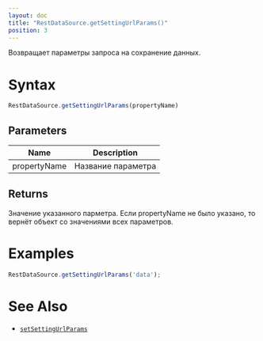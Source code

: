 ```yaml
---
layout: doc
title: "RestDataSource.getSettingUrlParams()"
position: 3
---
```


Возвращает параметры запроса на сохранение данных.

# Syntax

```js
RestDataSource.getSettingUrlParams(propertyName)
```

## Parameters

|Name|Description|
|----|-----------|
|propertyName|Название параметра|

## Returns

Значение указанного парметра. Если propertyName не было указано, то вернёт объект со значениями всех параметров.

# Examples

```js
RestDataSource.getSettingUrlParams('data');
```

# See Also

* [`setSettingUrlParams`](../RestDataSource.setSettingUrlParams/)
